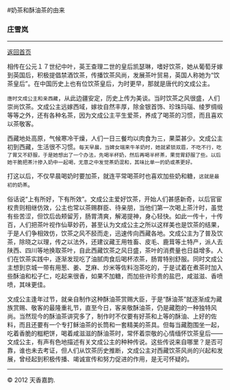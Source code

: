 #奶茶和酥油茶的由来
### 庄雪岚
---
[返回首页](index.html)

相传在公元１７世纪中叶，英王查理二世的皇后凯瑟琳，嗜好饮茶，她从葡萄牙嫁到英国后，积极提倡禁酒饮茶，传播饮茶风尚，发展茶叶贸易，英国人称她为“饮茶皇后”。在中国历史上也有位饮茶皇后，为时更早，那就是唐代的文成公主。

`唐时文成公主和亲西藏`，从此边疆安定，历史上传为美谈。当时饮茶之风很盛，人们崇尚饮茶。文成公主远嫁西域，嫁妆自然丰厚，除金银首饰、珍珠玛瑙、绫罗绸缎等等之外，还有各种名茶，因为文成公主平生爱茶，养成了喝茶的习惯，而且喜欢以茶敬客。

西藏地处高原，气候寒冷干燥，人们一日三餐均以肉食为三，果菜甚少。文成公主初到西藏，生活很不习惯。`每天早晨，当婢女端来牛羊奶时，她就紧锁双眉，不吃不行，吃了胃又不舒服，于是她想出了一个办法，先喝半杯奶，然后再喝半杯茶，果觉胃舒服了些。以后她干脆把茶汁掺入奶中一起喝，无意之中发觉茶奶混和，其味比单一的奶或茶更好。`

打这以后，不仅早晨喝奶时要加茶，就连平常喝茶时也喜欢加些奶和糖，`这就是最初的奶茶`。

俗话说“上有所好，下有所效”。文成公主爱好饮茶，开始人们甚感新奇，以后官宦权贵则相继仿效，公主也常以茶赐群臣、待亲朋，当他们第一次喝上茶汁时，虽觉有些苦涩，但饮后齿颊留芳，肠胃清爽，解渴提神，身心轻快。如此一传十，十传百，人们把茶叶视作仙草妙药，甚至认为文成公主之所以这样美也是饮茶的结果，于是人们争相效仿，饮茶之风不胫而走，迅速传向西藏各地。文成公主为了普及饮茶，除晓之以理，传之以法外，还建议藏王用牲畜、皮毛、鹿茸等土特产，派人去陕西、四川等地换取茶叶，自此西藏饮茶之风日盛，茶叶的消费量也日益增多。人们在饮茶实践中，逐渐发现吃了油腻肉食后喝杯浓茶，肠胃特别舒服。同时文成公主想到京城一带有用葱、姜、芝麻、炒米等佐料泡茶吃的，于是试着在煮茶时加入些酥油和松子仁，吃起来很香，如果不加糖，而加些许珍贵的盐巴，咸滋滋、香喷喷，其味更佳。

文成公主逢年过节，就亲自制作这种酥油茶赏赐大臣，于是“酥油茶”就逐渐成为藏族赏赐、敬客的最隆重礼节，直至今日，客来敬酥油茶，仍是藏胞的一种独特风尚。当然现今的酥油茶讲究多了，制作时不仅要有好茶和上等的酥油、上好的佐料，而且还要有一个专打稣油茶的长筒和一套精美的茶具。但每当藏胞围坐一起，吃着香脆的糍粑饼，喝着咸滋滋的酥油茶时，常怀着崇敬的心情缅怀饮茶皇后——文成公主，有声有色地描述有关文成公主的种种传说。这些传说来自哪里？是否可靠，谁也未去考证，但人们从饮茶历史推断，文成公主对西藏饮茶风尚的兴起和发展，曾经起到积极传播、竭诚宣传和努力促进的作用，是无可怀疑的。

---
© 2012 天香嘉韵. 